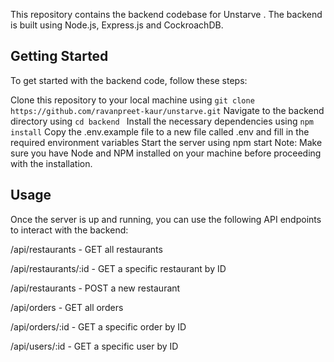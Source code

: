 
This repository contains the backend codebase for Unstarve
. The backend is built using Node.js, Express.js and CockroachDB.

## Getting Started

To get started with the backend code, follow these steps:

Clone this repository to your local machine using ``` git clone https://github.com/ravanpreet-kaur/unstarve.git ```
Navigate to the backend directory using ```cd backend ```
Install the necessary dependencies using ```npm install```
Copy the .env.example file to a new file called .env and fill in the required environment variables
Start the server using npm start
Note: Make sure you have Node and NPM installed on your machine before proceeding with the installation.

## Usage
Once the server is up and running, you can use the following API endpoints to interact with the backend:

/api/restaurants - GET all restaurants

/api/restaurants/:id - GET a specific restaurant by ID

/api/restaurants - POST a new restaurant

/api/orders - GET all orders

/api/orders/:id - GET a specific order by ID

/api/users/:id - GET a specific user by ID



